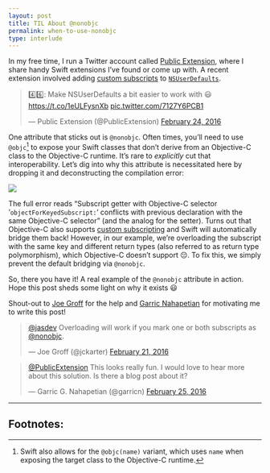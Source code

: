 ```yaml
---
layout: post
title: TIL About @nonobjc
permalink: when-to-use-nonobjc
type: interlude
---
```


In my free time, I run a Twitter account called [Public Extension](https://twitter.com/PublicExtension), where I share handy Swift extensions I’ve found or come up with. A recent extension involved adding [custom subscripts](https://developer.apple.com/library/ios/documentation/Swift/Conceptual/Swift_Programming_Language/Subscripts.html) to [`NSUserDefaults`](https://developer.apple.com/library/mac/documentation/Cocoa/Reference/Foundation/Classes/NSUserDefaults_Class/).

<blockquote class="twitter-tweet" data-lang="en"><p lang="en" dir="ltr">4️⃣6️⃣: Make NSUserDefaults a bit easier to work with 😃<a href="https://t.co/1eULFysnXb">https://t.co/1eULFysnXb</a> <a href="https://t.co/7127Y6PCB1">pic.twitter.com/7127Y6PCB1</a></p>&mdash; Public Extension (@PublicExtension) <a href="https://twitter.com/PublicExtension/status/702543100095426560">February 24, 2016</a></blockquote> <script async src="//platform.twitter.com/widgets.js" charset="utf-8"></script>

One attribute that sticks out is `@nonobjc`. Often times, you’ll need to use `@objc`[^1] to expose your Swift classes that don’t derive from an Objective-C class to the Objective-C runtime. It’s rare to _explicitly_ cut that interoperability. Let’s dig into why this attribute is necessitated here by dropping it and deconstructing the compilation error:

![](/public/images/nonobjc_error.png)

The full error reads “Subscript getter with Objective-C selector ’`objectForKeyedSubscript:`’ conflicts with previous declaration with the same Objective-C selector” (and the analog for the setter). Turns out that Objective-C also supports [custom subscripting](http://nshipster.com/object-subscripting/) and Swift will automatically bridge them back! However, in our example, we’re overloading the subscript with the same key and different return types (also referred to as return type polymorphism), which Objective-C doesn’t support 😔. To fix this, we simply prevent the default bridging via `@nonobjc`.

So, there you have it! A real example of the `@nonobjc` attribute in action. Hope this post sheds some light on why it exists 😃

Shout-out to [Joe Groff](https://twitter.com/jckarter) for the help and [Garric Nahapetian](https://twitter.com/garricn) for motivating me to write this post!

<blockquote class="twitter-tweet" data-lang="en"><p lang="en" dir="ltr"><a href="https://twitter.com/jasdev">@jasdev</a> Overloading will work if you mark one or both subscripts as <a href="https://twitter.com/nonobjc">@nonobjc</a>.</p>&mdash; Joe Groff (@jckarter) <a href="https://twitter.com/jckarter/status/701536484873019392">February 21, 2016</a></blockquote> <script async src="//platform.twitter.com/widgets.js" charset="utf-8"></script>

<blockquote class="twitter-tweet" data-lang="en"><p lang="en" dir="ltr"><a href="https://twitter.com/PublicExtension">@PublicExtension</a> This looks really fun. I would love to hear more about this solution. Is there a blog post about it?</p>&mdash; Garric G. Nahapetian (@garricn) <a href="https://twitter.com/garricn/status/702979513970327552">February 25, 2016</a></blockquote> <script async src="//platform.twitter.com/widgets.js" charset="utf-8"></script>

---

## Footnotes:

[^1]: Swift also allows for the `@objc(name)` variant, which uses `name` when exposing the target class to the Objective-C runtime.

